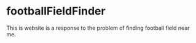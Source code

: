 # footballFieldFinder
This is website is a response to the problem of finding football field near me.
